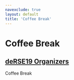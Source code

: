 ```yaml
---
navexclude: true
layout: default
title: 'Coffee Break'
---
```


# Coffee Break

## [deRSE19 Organizers](../../speaker/JR7ZCK/)

Coffee Break